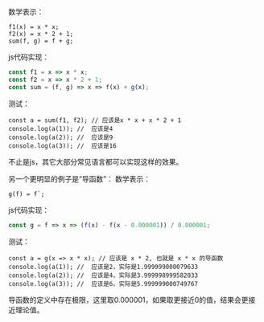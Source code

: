 数学表示：
```
f1(x) = x * x;
f2(x) = x * 2 + 1;
sum(f, g) = f + g;
```
js代码实现：
```js
const f1 = x => x * x;
const f2 = x => x * 2 + 1;
const sum = (f, g) => x => f(x) + g(x);
```
测试：
```
const a = sum(f1, f2); // 应该是x * x + x * 2 + 1
console.log(a(1)); //  应该是4
console.log(a(2)); //  应该是9
console.log(a(3)); //  应该是16
```

不止是js，其它大部分常见语言都可以实现这样的效果。

另一个更明显的例子是“导函数”：
数学表示：
```
g(f) = f`;
```
js代码实现：
```js
const g = f => x => (f(x) - f(x - 0.000001)) / 0.000001;
```
测试：
```
const a = g(x => x * x); // 应该是 x * 2, 也就是 x * x 的导函数
console.log(a(1)); //  应该是2，实际是1.999999000079633
console.log(a(2)); //  应该是4，实际是3.999998999582033
console.log(a(3)); //  应该是6，实际是5.999999000749767
```
导函数的定义中存在极限，这里取0.000001，如果取更接近0的值，结果会更接近理论值。
